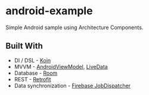 # android-example
Simple Android sample using Architecture Components.

## Built With
* DI / DSL - [Koin](https://insert-koin.io)
* MVVM - [AndroidViewModel](https://developer.android.com/reference/android/arch/lifecycle/AndroidViewModel), [LiveData](https://developer.android.com/topic/libraries/architecture/livedata)
* Database - [Room](https://developer.android.com/topic/libraries/architecture/room)
* REST - [Retrofit](http://square.github.io/retrofit/)
* Data synchronization - [Firebase JobDispatcher](https://github.com/firebase/firebase-jobdispatcher-android)
